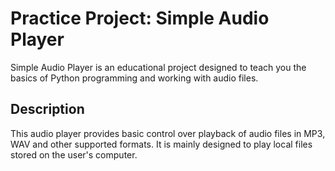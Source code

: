 # Practice Project: Simple Audio Player

Simple Audio Player is an educational project designed to teach you the basics of Python programming and working with audio files.

## Description

This audio player provides basic control over playback of audio files in MP3, WAV and other supported formats. It is mainly designed to play local files stored on the user's computer.
